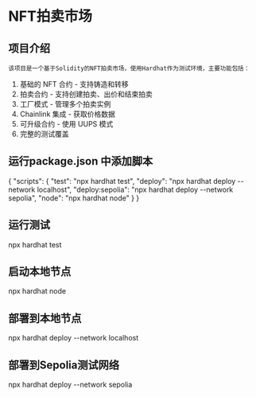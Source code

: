 # NFT拍卖市场

## 项目介绍
    该项目是一个基于Solidity的NFT拍卖市场，使用Hardhat作为测试环境，主要功能包括：
1. 基础的 NFT 合约 - 支持铸造和转移
2. 拍卖合约 - 支持创建拍卖、出价和结束拍卖
3. 工厂模式 - 管理多个拍卖实例
4. Chainlink 集成 - 获取价格数据
5. 可升级合约 - 使用 UUPS 模式
6. 完整的测试覆盖

## 运行package.json 中添加脚本
{
  "scripts": {
    "test": "npx hardhat test",
    "deploy": "npx hardhat deploy --network localhost",
    "deploy:sepolia": "npx hardhat deploy --network sepolia",
    "node": "npx hardhat node"
  }
}
## 运行测试
npx hardhat test
## 启动本地节点
npx hardhat node
## 部署到本地节点
npx hardhat deploy --network localhost
## 部署到Sepolia测试网络
npx hardhat deploy --network sepolia
